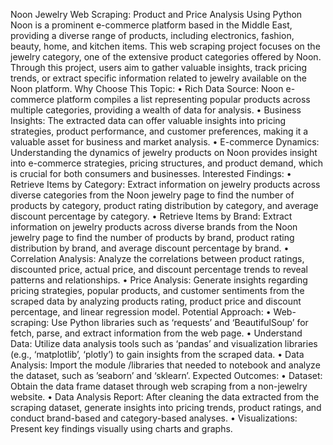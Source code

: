 Noon Jewelry Web Scraping: Product and Price Analysis Using Python
Noon is a prominent e-commerce platform based in the Middle East, providing a diverse range of products, including electronics, fashion, beauty, home, and kitchen items. This web scraping project focuses on the jewelry category, one of the extensive product categories offered by Noon. Through this project, users aim to gather valuable insights, track pricing trends, or extract specific information related to jewelry available on the Noon platform.
Why Choose This Topic:
• Rich Data Source: Noon e-commerce platform compiles a list representing popular products across multiple categories, providing a wealth of data for analysis.
• Business Insights: The extracted data can offer valuable insights into pricing strategies, product performance, and customer preferences, making it a valuable asset for business and market analysis.
• E-commerce Dynamics: Understanding the dynamics of jewelry products on Noon provides insight into e-commerce strategies, pricing structures, and product demand, which is crucial for both consumers and businesses.
Interested Findings:
• Retrieve Items by Category: Extract information on jewelry products across diverse categories from the Noon jewelry page to find the number of products by category, product rating distribution by category, and average discount percentage by category.
• Retrieve Items by Brand: Extract information on jewelry products across diverse brands from the Noon jewelry page to find the number of products by brand, product rating distribution by brand, and average discount percentage by brand.
• Correlation Analysis: Analyze the correlations between product ratings, discounted price, actual price, and discount percentage trends to reveal patterns and relationships.
• Price Analysis: Generate insights regarding pricing strategies, popular products, and customer sentiments from the scraped data by analyzing products rating, product price and discount percentage, and linear regression model.
Potential Approach:
• Web-scraping: Use Python libraries such as ‘requests’ and ‘BeautifulSoup’ for fetch, parse, and extract information from the web page.
• Understand Data: Utilize data analysis tools such as ‘pandas’ and visualization libraries (e.g., ‘matplotlib’, ‘plotly’) to gain insights from the scraped data.
• Data Analysis: Import the module /libraries that needed to notebook and analyze the dataset, such as ’seaborn’ and ‘sklearn’.
Expected Outcomes:
• Dataset: Obtain the data frame dataset through web scraping from a non-jewelry website.
• Data Analysis Report: After cleaning the data extracted from the scraping dataset, generate insights into pricing
trends, product ratings, and conduct brand-based and category-based analyses.
• Visualizations: Present key findings visually using charts and graphs.
